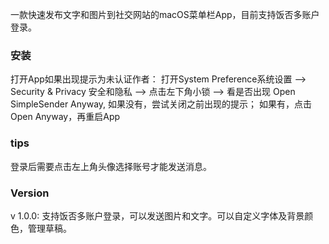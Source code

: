 
一款快速发布文字和图片到社交网站的macOS菜单栏App，目前支持饭否多账户登录。

### 安装
打开App如果出现提示为未认证作者：
	打开System Preference系统设置 --> Security & Privacy 安全和隐私 --> 点击左下角小锁 --> 
	看是否出现 Open SimpleSender Anyway, 如果没有，尝试关闭之前出现的提示； 如果有，点击Open Anyway，再重启App

### tips
登录后需要点击左上角头像选择账号才能发送消息。

### Version
v 1.0.0: 支持饭否多账户登录，可以发送图片和文字。可以自定义字体及背景颜色，管理草稿。


